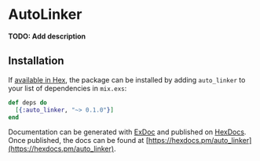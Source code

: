 # AutoLinker

**TODO: Add description**

## Installation

If [available in Hex](https://hex.pm/docs/publish), the package can be installed
by adding `auto_linker` to your list of dependencies in `mix.exs`:

```elixir
def deps do
  [{:auto_linker, "~> 0.1.0"}]
end
```

Documentation can be generated with [ExDoc](https://github.com/elixir-lang/ex_doc)
and published on [HexDocs](https://hexdocs.pm). Once published, the docs can
be found at [https://hexdocs.pm/auto_linker](https://hexdocs.pm/auto_linker).

